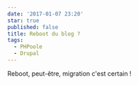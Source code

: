 ```yaml
---
date: '2017-01-07 23:20'
star: true
published: false
title: Reboot du blog ?
tags:
  - PHPoole
  - Drupal
---
```

Reboot, peut-être, migration c'est certain !
